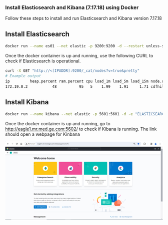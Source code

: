 ### Install Elasticsearch and Kibana (7.17.18) using Docker
Follow these steps to install and run Elasticsearch and Kibana version 7.17.18
## Install Elasticsearch
```sh
docker run --name es01 --net elastic -p 9200:9200 -d --restart unless-stopped -e "discovery.type=single-node" -v </PATH/to/configuration/files>:/usr/share/elasticsearch/config -v </PATH/to/data/files>:/usr/share/elasticsearch/data elasticsearch:7.17.18
```

Once the docker container is up and running, use the following CURL to check if Elasticsearch is operational.

```sh
curl -X GET "http://<[IPADDR]:9200/_cat/nodes?v=true&pretty"
# Example output
ip         heap.percent ram.percent cpu load_1m load_5m load_15m node.role   master name
172.19.0.2           48          95   5    1.99    1.91     1.71 cdfhilmrstw *      2365dcb661c9
```
## Install Kibana
```sh
docker run --name kibana --net elastic -p 5601:5601 -d -e "ELASTICSEARCH_HOSTS=http://es01:9200" -v </PATH/to/configuration/files>:/usr/share/kibana/config -v </PATH/to/data/files>:/usr/share/kibana/data kibana:7.17.18
```

Once the docker container is up and running, go to http://eagle1.mr.med.ge.com:5602/ to check if Kibana is running. The link should open a webpage for Kinbana

<img src="doc/Kibana-Login.PNG">
